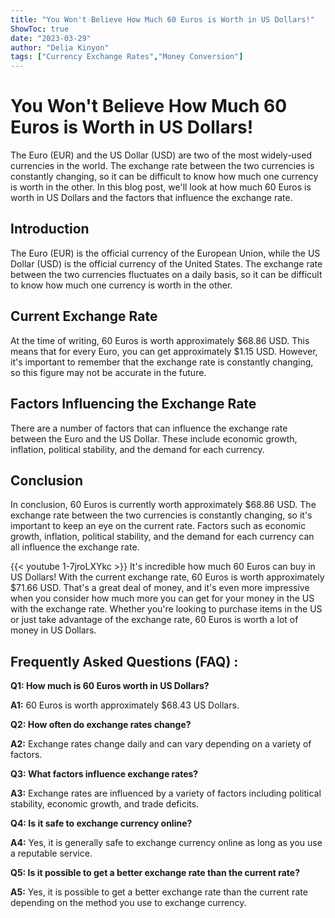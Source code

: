 ```yaml
---
title: "You Won't Believe How Much 60 Euros is Worth in US Dollars!"
ShowToc: true 
date: "2023-03-29"
author: "Delia Kinyon" 
tags: ["Currency Exchange Rates","Money Conversion"]
---
```

# You Won't Believe How Much 60 Euros is Worth in US Dollars! 

The Euro (EUR) and the US Dollar (USD) are two of the most widely-used currencies in the world. The exchange rate between the two currencies is constantly changing, so it can be difficult to know how much one currency is worth in the other. In this blog post, we'll look at how much 60 Euros is worth in US Dollars and the factors that influence the exchange rate. 

## Introduction 

The Euro (EUR) is the official currency of the European Union, while the US Dollar (USD) is the official currency of the United States. The exchange rate between the two currencies fluctuates on a daily basis, so it can be difficult to know how much one currency is worth in the other. 

## Current Exchange Rate 

At the time of writing, 60 Euros is worth approximately $68.86 USD. This means that for every Euro, you can get approximately $1.15 USD. However, it's important to remember that the exchange rate is constantly changing, so this figure may not be accurate in the future. 

## Factors Influencing the Exchange Rate 

There are a number of factors that can influence the exchange rate between the Euro and the US Dollar. These include economic growth, inflation, political stability, and the demand for each currency. 

## Conclusion 

In conclusion, 60 Euros is currently worth approximately $68.86 USD. The exchange rate between the two currencies is constantly changing, so it's important to keep an eye on the current rate. Factors such as economic growth, inflation, political stability, and the demand for each currency can all influence the exchange rate.

{{< youtube 1-7jroLXYkc >}} 
It's incredible how much 60 Euros can buy in US Dollars! With the current exchange rate, 60 Euros is worth approximately $71.66 USD. That's a great deal of money, and it's even more impressive when you consider how much more you can get for your money in the US with the exchange rate. Whether you're looking to purchase items in the US or just take advantage of the exchange rate, 60 Euros is worth a lot of money in US Dollars.

## Frequently Asked Questions (FAQ) :
**Q1: How much is 60 Euros worth in US Dollars?**

**A1:** 60 Euros is worth approximately $68.43 US Dollars.

**Q2: How often do exchange rates change?**

**A2:** Exchange rates change daily and can vary depending on a variety of factors.

**Q3: What factors influence exchange rates?**

**A3:** Exchange rates are influenced by a variety of factors including political stability, economic growth, and trade deficits.

**Q4: Is it safe to exchange currency online?**

**A4:** Yes, it is generally safe to exchange currency online as long as you use a reputable service.

**Q5: Is it possible to get a better exchange rate than the current rate?**

**A5:** Yes, it is possible to get a better exchange rate than the current rate depending on the method you use to exchange currency.





